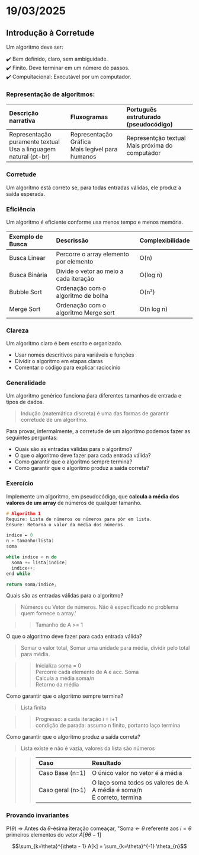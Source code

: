 # 19/03/2025

## Introdução à Corretude

Um algoritmo deve ser:

:heavy_check_mark: Bem definido, claro, sem ambiguidade.  
:heavy_check_mark: Finito. Deve terminar em um número de passos.  
:heavy_check_mark: Compuitacional: Executável por um computador.  

### Representação de algoritmos:

| Descrição narrativa | Fluxogramas | Português estruturado (pseudocódigo) |
| :- | :- | :- |
| Representação puramente textual <br>Usa a linguagem natural (pt-br) | Representação Gráfica <br>Mais legível para humanos | Representção textual <br> Mais próxima do computador |

### Corretude

Um algorítmo está correto se, para todas entradas válidas, ele produz a saída esperada.

### Eficiência

Um algoritmo é eficiente conforme usa menos tempo e menos memória.

| Exemplo de Busca | Descrissão | Complexibilidade |
| :- | :- | :- |
| Busca Linear | Percorre o array elemento por elemento | O(n) |
| Busca Binária | Divide o vetor ao meio a cada iteração | O(log n) |
| Bubble Sort | Ordenação com o algoritmo de bolha | O(n²) |
| Merge Sort | Ordenação com o algoritmo Merge sort | O(n log n) |

### Clareza

Um algoritmo claro é bem escrito e organizado.  

- Usar nomes descritivos para variáveis e funções
- Dividir o algoritmo em etapas claras
- Comentar o código para explicar raciocínio

### Generalidade

Um algoritmo genérico funciona ṕara diferentes tamanhos de entrada e tipos de dados.  

> Indução (matemática discreta) é uma das formas de garantir corretude de um algoritmo.

Para provar, infermalmente, a corretude de um algoritmo podemos fazer as seguintes perguntas:

- Quais são as entradas válidas para o algorítmo?
- O que o algoritmo deve fazer para cada entrada válida?
- Como garantir que o algoritmo sempre termina?  
- Como garantir que o algoritmo produz a saída correta?  

### Exercício

Implemente um algoritmo, em pseudocódigo, que **calcula a média dos valores de um array** de números de qualquer tamanho.

```c
# Algorithm 1
Require: Lista de números ou números para pôr em lista.
Ensure: Retorna o valor da média dos números.

indice ← 0
n ← tamanho(lista)
soma

while indice < n do
  soma += lista[indice]
  indice++;
end while

return soma/indice;
```

Quais são as entradas válidas para o algorítmo?

> Números ou Vetor de números. Não é especificado no problema quem fornece o array.'

>> Tamanho de A >= 1

O que o algoritmo deve fazer para cada entrada válida?

> Somar o valor total, Somar uma unidade para média, dividir pelo total para média.

>> Inicializa soma = 0  
>> Percorre cada elemento de A e acc. Soma  
>> Calcula a média soma/n  
>> Retorno da média  

Como garantir que o algoritmo sempre termina?  

> Lista finita

>> Progresso: a cada iteração i = i+1  
>> condição de parada: assumo n finito, portanto laço termina

Como garantir que o algoritmo produz a saída correta?  

> Lista existe e não é vazia, valores da lista são números

>> | Caso | Resultado |
>> | :- | :- |
>> | Caso Base (n=1) | O único valor no vetor é a média |
>> | Caso geral (n>1) | O laço soma todos os valores de A<br>A média é soma/n<br>É correto, termina |

### Provando invariantes

P($\theta$) => Antes da $\theta$-ésima iteração comeaçar, "Soma <- $\theta$ referente aos $i = \theta$ primeiros elementos do vetor $A[\theta \theta - 1$]  

$$\sum_{k=\theta}^{\theta - 1} A[k] = \sum_{k=\theta}^{-1} \theta_{n}$$
